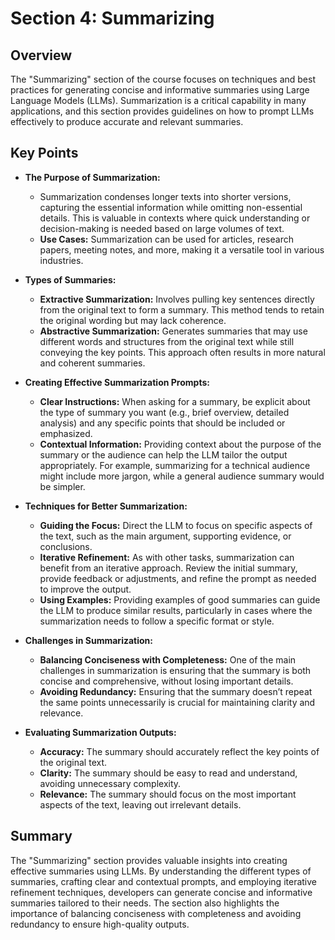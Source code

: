 # Section 4: Summarizing

## Overview

The "Summarizing" section of the course focuses on techniques and best practices for generating concise and informative summaries using Large Language Models (LLMs). Summarization is a critical capability in many applications, and this section provides guidelines on how to prompt LLMs effectively to produce accurate and relevant summaries.

## Key Points

- **The Purpose of Summarization:**
  - Summarization condenses longer texts into shorter versions, capturing the essential information while omitting non-essential details. This is valuable in contexts where quick understanding or decision-making is needed based on large volumes of text.
  - **Use Cases:** Summarization can be used for articles, research papers, meeting notes, and more, making it a versatile tool in various industries.

- **Types of Summaries:**
  - **Extractive Summarization:** Involves pulling key sentences directly from the original text to form a summary. This method tends to retain the original wording but may lack coherence.
  - **Abstractive Summarization:** Generates summaries that may use different words and structures from the original text while still conveying the key points. This approach often results in more natural and coherent summaries.

- **Creating Effective Summarization Prompts:**
  - **Clear Instructions:** When asking for a summary, be explicit about the type of summary you want (e.g., brief overview, detailed analysis) and any specific points that should be included or emphasized.
  - **Contextual Information:** Providing context about the purpose of the summary or the audience can help the LLM tailor the output appropriately. For example, summarizing for a technical audience might include more jargon, while a general audience summary would be simpler.

- **Techniques for Better Summarization:**
  - **Guiding the Focus:** Direct the LLM to focus on specific aspects of the text, such as the main argument, supporting evidence, or conclusions.
  - **Iterative Refinement:** As with other tasks, summarization can benefit from an iterative approach. Review the initial summary, provide feedback or adjustments, and refine the prompt as needed to improve the output.
  - **Using Examples:** Providing examples of good summaries can guide the LLM to produce similar results, particularly in cases where the summarization needs to follow a specific format or style.

- **Challenges in Summarization:**
  - **Balancing Conciseness with Completeness:** One of the main challenges in summarization is ensuring that the summary is both concise and comprehensive, without losing important details.
  - **Avoiding Redundancy:** Ensuring that the summary doesn’t repeat the same points unnecessarily is crucial for maintaining clarity and relevance.

- **Evaluating Summarization Outputs:**
  - **Accuracy:** The summary should accurately reflect the key points of the original text.
  - **Clarity:** The summary should be easy to read and understand, avoiding unnecessary complexity.
  - **Relevance:** The summary should focus on the most important aspects of the text, leaving out irrelevant details.

## Summary

The "Summarizing" section provides valuable insights into creating effective summaries using LLMs. By understanding the different types of summaries, crafting clear and contextual prompts, and employing iterative refinement techniques, developers can generate concise and informative summaries tailored to their needs. The section also highlights the importance of balancing conciseness with completeness and avoiding redundancy to ensure high-quality outputs.
